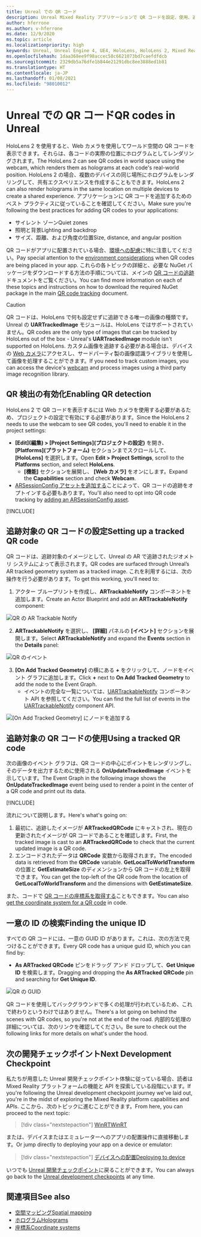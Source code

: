 ```yaml
---
title: Unreal での QR コード
description: Unreal Mixed Reality アプリケーションで QR コードを設定、使用、追跡する方法について説明します。
author: hferrone
ms.author: v-hferrone
ms.date: 12/9/2020
ms.topic: article
ms.localizationpriority: high
keywords: Unreal, Unreal Engine 4, UE4, HoloLens, HoloLens 2, Mixed Reality, 開発, 機能, ドキュメント, ガイド, ホログラム, QR コード, Mixed Reality ヘッドセット, Windows Mixed Reality ヘッドセット, 仮想現実ヘッドセット
ms.openlocfilehash: 1daa368ee9f98accec58c6621073bd7caefdfdcb
ms.sourcegitcommit: 2329db5a76dfe1b844e21291dbc8ee3888ed1b81
ms.translationtype: HT
ms.contentlocale: ja-JP
ms.lasthandoff: 01/08/2021
ms.locfileid: "98010012"
---
```

# <a name="qr-codes-in-unreal"></a><span data-ttu-id="9e753-104">Unreal での QR コード</span><span class="sxs-lookup"><span data-stu-id="9e753-104">QR codes in Unreal</span></span>

<span data-ttu-id="9e753-105">HoloLens 2 を使用すると、Web カメラを使用してワールド空間の QR コードを表示できます。それらは、各コードの実際の位置にホログラムとしてレンダリングされます。</span><span class="sxs-lookup"><span data-stu-id="9e753-105">The HoloLens 2 can see QR codes in world space using the webcam, which renders them as holograms at each code's real-world position.</span></span> <span data-ttu-id="9e753-106">HoloLens 2 の場合、複数のデバイスの同じ場所にホログラムをレンダリングして、共有エクスペリエンスを作成することもできます。</span><span class="sxs-lookup"><span data-stu-id="9e753-106">HoloLens 2 can also render holograms in the same location on multiple devices to create a shared experience.</span></span> <span data-ttu-id="9e753-107">アプリケーションに QR コードを追加するためのベスト プラクティスに従っていることを確認してください。</span><span class="sxs-lookup"><span data-stu-id="9e753-107">Make sure you're following the best practices for adding QR codes to your applications:</span></span>

- <span data-ttu-id="9e753-108">サイレント ゾーン</span><span class="sxs-lookup"><span data-stu-id="9e753-108">Quiet zones</span></span>
- <span data-ttu-id="9e753-109">照明と背景</span><span class="sxs-lookup"><span data-stu-id="9e753-109">Lighting and backdrop</span></span>
- <span data-ttu-id="9e753-110">サイズ、距離、および角度の位置</span><span class="sxs-lookup"><span data-stu-id="9e753-110">Size, distance, and angular position</span></span>

<span data-ttu-id="9e753-111">QR コードがアプリに配置されている場合、[環境への配慮](../../environment-considerations-for-hololens.md)に特に注意してください。</span><span class="sxs-lookup"><span data-stu-id="9e753-111">Pay special attention to the [environment considerations](../../environment-considerations-for-hololens.md) when QR codes are being placed in your app.</span></span> <span data-ttu-id="9e753-112">これらの各トピックの詳細と、必要な NuGet パッケージをダウンロードする方法の手順については、メインの [QR コードの追跡](../platform-capabilities-and-apis/qr-code-tracking.md)ドキュメントをご覧ください。</span><span class="sxs-lookup"><span data-stu-id="9e753-112">You can find more information on each of these topics and instructions on how to download the required NuGet package in the main [QR code tracking](../platform-capabilities-and-apis/qr-code-tracking.md) document.</span></span>

> [!CAUTION]
> <span data-ttu-id="9e753-113">QR コードは、HoloLens で何も設定せずに追跡できる唯一の画像の種類です。Unreal の **UARTrackedImage** モジュールは、HoloLens ではサポートされていません。</span><span class="sxs-lookup"><span data-stu-id="9e753-113">QR codes are the only type of images that can be tracked by HoloLens out of the box - Unreal's **UARTrackedImage** module isn't supported on HoloLens.</span></span> <span data-ttu-id="9e753-114">カスタム画像を追跡する必要がある場合は、デバイスの [Web カメラ](unreal-hololens-camera.md)にアクセスし、サードパーティ製の画像認識ライブラリを使用して画像を処理することができます。</span><span class="sxs-lookup"><span data-stu-id="9e753-114">If you need to track custom images, you can access the device's [webcam](unreal-hololens-camera.md) and process images using a third party image recognition library.</span></span> 

## <a name="enabling-qr-detection"></a><span data-ttu-id="9e753-115">QR 検出の有効化</span><span class="sxs-lookup"><span data-stu-id="9e753-115">Enabling QR detection</span></span>

<span data-ttu-id="9e753-116">HoloLens 2 で QR コードを表示するには Web カメラを使用する必要があるため、プロジェクトの設定で有効にする必要があります。</span><span class="sxs-lookup"><span data-stu-id="9e753-116">Since the HoloLens 2 needs to use the webcam to see QR codes, you'll need to enable it in the project settings:</span></span>
- <span data-ttu-id="9e753-117">**[Edit]\(編集\) > [Project Settings]\(プロジェクトの設定\)** を開き、 **[Platforms]\(プラットフォーム\)** セクションまでスクロールして、 **[HoloLens]** を選択します。</span><span class="sxs-lookup"><span data-stu-id="9e753-117">Open **Edit > Project Settings**, scroll to the **Platforms** section, and select **HoloLens**.</span></span>
    + <span data-ttu-id="9e753-118">**[機能]** セクションを展開し、 **[Web カメラ]** をオンにします。</span><span class="sxs-lookup"><span data-stu-id="9e753-118">Expand the **Capabilities** section and check **Webcam**.</span></span>  
- <span data-ttu-id="9e753-119">[ARSessionConfig アセットを追加する](https://docs.microsoft.com/windows/mixed-reality/unreal-uxt-ch3#adding-the-session-asset)ことによって、QR コードの追跡をオプトインする必要もあります。</span><span class="sxs-lookup"><span data-stu-id="9e753-119">You'll also need to opt into QR code tracking by [adding an ARSessionConfig asset](https://docs.microsoft.com/windows/mixed-reality/unreal-uxt-ch3#adding-the-session-asset).</span></span>

[!INCLUDE[](includes/tabs-qr-codes-1.md)]

## <a name="setting-up-a-tracked-qr-code"></a><span data-ttu-id="9e753-120">追跡対象の QR コードの設定</span><span class="sxs-lookup"><span data-stu-id="9e753-120">Setting up a tracked QR code</span></span>

<span data-ttu-id="9e753-121">QR コードは、追跡対象のイメージとして、Unreal の AR で追跡されたジオメトリ システムによって表示されます。</span><span class="sxs-lookup"><span data-stu-id="9e753-121">QR codes are surfaced through Unreal’s AR tracked geometry system as a tracked image.</span></span> <span data-ttu-id="9e753-122">これを利用するには、次の操作を行う必要があります。</span><span class="sxs-lookup"><span data-stu-id="9e753-122">To get this working, you'll need to:</span></span>
1. <span data-ttu-id="9e753-123">アクター ブループリントを作成し、**ARTrackableNotify** コンポーネントを追加します。</span><span class="sxs-lookup"><span data-stu-id="9e753-123">Create an Actor Blueprint and add an **ARTrackableNotify** component:</span></span>

![QR の AR Trackable Notify](images/unreal-spatialmapping-artrackablenotify.PNG)

2. <span data-ttu-id="9e753-125">**ARTrackableNotify** を選択し、 **[詳細]** パネルの **[イベント]** セクションを展開します。</span><span class="sxs-lookup"><span data-stu-id="9e753-125">Select **ARTrackableNotify** and expand the **Events** section in the **Details** panel:</span></span>

![QR のイベント](images/unreal-spatialmapping-events.PNG)

3. <span data-ttu-id="9e753-127">**[On Add Tracked Geometry]** の横にある **+** をクリックして、ノードをイベント グラフに追加します。</span><span class="sxs-lookup"><span data-stu-id="9e753-127">Click **+** next to **On Add Tracked Geometry** to add the node to the Event Graph.</span></span>
    - <span data-ttu-id="9e753-128">イベントの完全な一覧については、[UARTrackableNotify](https://docs.unrealengine.com/API/Runtime/AugmentedReality/UARTrackableNotifyComponent/index.html) コンポーネント API を参照してください。</span><span class="sxs-lookup"><span data-stu-id="9e753-128">You can find the full list of events in the [UARTrackableNotify](https://docs.unrealengine.com/API/Runtime/AugmentedReality/UARTrackableNotifyComponent/index.html) component API.</span></span>

![[On Add Tracked Geometry] にノードを追加する](images/unreal-qr-codes-tracked-geometry.png)

## <a name="using-a-tracked-qr-code"></a><span data-ttu-id="9e753-130">追跡対象の QR コードの使用</span><span class="sxs-lookup"><span data-stu-id="9e753-130">Using a tracked QR code</span></span>

<span data-ttu-id="9e753-131">次の画像のイベント グラフは、QR コードの中心にポイントをレンダリングし、そのデータを出力するために使用される **OnUpdateTrackedImage** イベントを示しています。</span><span class="sxs-lookup"><span data-stu-id="9e753-131">The Event Graph in the following image shows the **OnUpdateTrackedImage** event being used to render a point in the center of a QR code and print out its data.</span></span>

[!INCLUDE[](includes/tabs-qr-codes-2.md)]

<span data-ttu-id="9e753-132">流れについて説明します。</span><span class="sxs-lookup"><span data-stu-id="9e753-132">Here's what's going on:</span></span>
1. <span data-ttu-id="9e753-133">最初に、追跡したイメージが **ARTrackedQRCode** にキャストされ、現在の更新されたイメージが QR コードであることを確認します。</span><span class="sxs-lookup"><span data-stu-id="9e753-133">First, the tracked image is cast to an **ARTrackedQRCode** to check that the current updated image is a QR code.</span></span>  
2. <span data-ttu-id="9e753-134">エンコードされたデータは **QRCode** 変数から取得されます。</span><span class="sxs-lookup"><span data-stu-id="9e753-134">The encoded data is retrieved from the **QRCode** variable.</span></span> <span data-ttu-id="9e753-135">**GetLocalToWorldTransform** の位置と **GetEstimateSize** のディメンションから QR コードの左上を取得できます。</span><span class="sxs-lookup"><span data-stu-id="9e753-135">You can get the top-left of the QR code from the location of **GetLocalToWorldTransform** and the dimensions with **GetEstimateSize**.</span></span>

<span data-ttu-id="9e753-136">また、コードで [QR コードの座標系を取得する](https://docs.microsoft.com/windows/mixed-reality/qr-code-tracking#getting-the-coordinate-system-for-a-qr-code)こともできます。</span><span class="sxs-lookup"><span data-stu-id="9e753-136">You can also [get the coordinate system for a QR code](https://docs.microsoft.com/windows/mixed-reality/qr-code-tracking#getting-the-coordinate-system-for-a-qr-code) in code.</span></span>

## <a name="finding-the-unique-id"></a><span data-ttu-id="9e753-137">一意の ID の検索</span><span class="sxs-lookup"><span data-stu-id="9e753-137">Finding the unique ID</span></span>

<span data-ttu-id="9e753-138">すべての QR コードには、一意の GUID ID があります。これは、次の方法で見つけることができます。</span><span class="sxs-lookup"><span data-stu-id="9e753-138">Every QR code has a unique guid ID, which you can find by:</span></span>
- <span data-ttu-id="9e753-139">**As ARTracked QRCode** ピンをドラッグ アンド ドロップして、**Get Unique ID** を検索します。</span><span class="sxs-lookup"><span data-stu-id="9e753-139">Dragging and dropping the **As ARTracked QRCode**  pin and searching for **Get Unique ID**.</span></span>

![QR の GUID](images/unreal-qr-guid.PNG)

<span data-ttu-id="9e753-141">QR コードを使用してバックグラウンドで多くの処理が行われているため、これで終わりというわけではありません。</span><span class="sxs-lookup"><span data-stu-id="9e753-141">There's a lot going on behind the scenes with QR codes, so you're not at the end of the road.</span></span> <span data-ttu-id="9e753-142">内部的な処理の詳細については、次のリンクを確認してください。</span><span class="sxs-lookup"><span data-stu-id="9e753-142">Be sure to check out the following links for more details on what's under the hood.</span></span>

## <a name="next-development-checkpoint"></a><span data-ttu-id="9e753-143">次の開発チェックポイント</span><span class="sxs-lookup"><span data-stu-id="9e753-143">Next Development Checkpoint</span></span>

<span data-ttu-id="9e753-144">私たちが用意した Unreal 開発チェックポイント体験に従っている場合、読者は Mixed Reality プラットフォームの機能と API を探索している段階にいます。</span><span class="sxs-lookup"><span data-stu-id="9e753-144">If you're following the Unreal development checkpoint journey we've laid out, you're in the midst of exploring the Mixed Reality platform capabilities and APIs.</span></span> <span data-ttu-id="9e753-145">ここから、次のトピックに進むことができます。</span><span class="sxs-lookup"><span data-stu-id="9e753-145">From here, you can proceed to the next topic:</span></span>

> [!div class="nextstepaction"]
> [<span data-ttu-id="9e753-146">WinRT</span><span class="sxs-lookup"><span data-stu-id="9e753-146">WinRT</span></span>](unreal-winRT.md)

<span data-ttu-id="9e753-147">または、デバイスまたはエミュレーターへのアプリの配置操作に直接移動します。</span><span class="sxs-lookup"><span data-stu-id="9e753-147">Or jump directly to deploying your app on a device or emulator:</span></span>

> [!div class="nextstepaction"]
> [<span data-ttu-id="9e753-148">デバイスへの配置</span><span class="sxs-lookup"><span data-stu-id="9e753-148">Deploying to device</span></span>](unreal-deploying.md)

<span data-ttu-id="9e753-149">いつでも [Unreal 開発チェックポイント](unreal-development-overview.md#3-platform-capabilities-and-apis)に戻ることができます。</span><span class="sxs-lookup"><span data-stu-id="9e753-149">You can always go back to the [Unreal development checkpoints](unreal-development-overview.md#3-platform-capabilities-and-apis) at any time.</span></span>

## <a name="see-also"></a><span data-ttu-id="9e753-150">関連項目</span><span class="sxs-lookup"><span data-stu-id="9e753-150">See also</span></span>
* [<span data-ttu-id="9e753-151">空間マッピング</span><span class="sxs-lookup"><span data-stu-id="9e753-151">Spatial mapping</span></span>](../../design/spatial-mapping.md)
* [<span data-ttu-id="9e753-152">ホログラム</span><span class="sxs-lookup"><span data-stu-id="9e753-152">Holograms</span></span>](../../discover/hologram.md)
* [<span data-ttu-id="9e753-153">座標系</span><span class="sxs-lookup"><span data-stu-id="9e753-153">Coordinate systems</span></span>](../../design/coordinate-systems.md)
